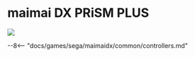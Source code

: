 # maimai DX PRiSM PLUS
<img class="header-logo" src="/img/sega/maimaidx/prismplus/logo.png">

--8<-- "docs/games/sega/maimaidx/common/controllers.md"

